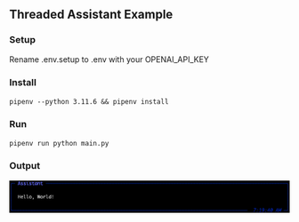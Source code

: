 ## Threaded Assistant Example

### Setup
Rename .env.setup to .env with your OPENAI_API_KEY

### Install
    pipenv --python 3.11.6 && pipenv install

### Run
    pipenv run python main.py

### Output
![Screenshot](./screenshot.png)

